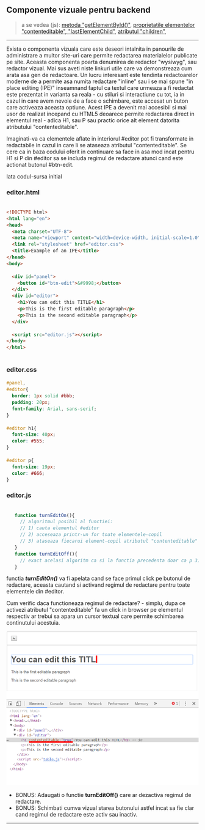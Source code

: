 ## Componente vizuale pentru backend
> a se vedea (js):
[metoda "getElementById()"](https://www.w3schools.com/jsref/met_document_getelementbyid.asp),
[proprietatile elementelor "contenteditable", "lastElementChild"](https://www.w3schools.com/tags/att_global_contenteditable.asp),
[atributul "children"](https://www.w3schools.com/jsref/prop_element_children.asp),

---


Exista o componenta vizuala care este deseori intalnita in panourile de administrare a multor site-uri care permite redactarea materialelor publicate pe site. Aceasta componenta poarta denumirea de redactor "wysiwyg", sau redactor vizual. Mai sus aveti niste linkuri utile care va demonstreaza cum arata asa gen de redactoare.
Un lucru interesant este tendinta redactoarelor moderne de a permite asa numita redactare "inline" sau i se mai spune "in place editing (IPE)" inseamnand faptul ca textul care urmeaza a fi redactat este prezentat in varianta sa reala - cu stiluri si interactiune cu tot, ia in cazul in care avem nevoie de a face o schimbare, este accesat un buton care activeaza aceasta optiune. Acest IPE a devenit mai accesibil si mai usor de realizat incepand cu HTML5 deoarece permite redactarea direct in elementul real - adica H1, sau P sau practic orice alt element datorita atributului "contenteditable".

Imaginati-va ca elementele aflate in interiorul #editor pot fi transformate in redactabile in cazul in care li se ataseaza atributul "contenteditable". Se cere ca in baza codului oferit in continuare sa face in asa mod incat pentru H1 si P din #editor sa se includa regimul de redactare atunci cand este actionat butonul #btn-edit.

Iata codul-sursa initial

### editor.html

```html

<!DOCTYPE html>
<html lang="en">
<head>
  <meta charset="UTF-8">
  <meta name="viewport" content="width=device-width, initial-scale=1.0">
  <link rel="stylesheet" href="editor.css">
  <title>Example of an IPE</title>
</head>
<body>

  <div id="panel">
    <button id="btn-edit">&#9998;</button>
  </div>
  <div id="editor">
    <h1>You can edit this TITLE</h1>
    <p>This is the first editable paragraph</p>
    <p>This is the second editable paragraph</p>
  </div>

  <script src="editor.js"></script>
</body>
</html>



```

### editor.css

```css
#panel,
#editor{
  border: 1px solid #bbb;
  padding: 20px;
  font-family: Arial, sans-serif;
}

#editor h1{
  font-size: 40px;
  color: #555;
}

#editor p{
  font-size: 19px;
  color: #666;
}


```

### editor.js

```javascript

   function turnEditOn(){
     // algoritmul posibil al functiei:
     // 1) cauta elementul #editor
     // 2) acceseaza printr-un for toate elementele-copil
     // 3) ataseaza fiecarui element-copil atributul "contenteditable" setandu-i valoarea true
   }
   function turnEditOff(){
     // exact acelasi algoritm ca si la functia precedenta doar ca p 3) - "contenteditable" setat in false
   }


```
functia ***turnEditOn()*** va fi apelata cand se face primul click pe butonul de redactare, aceasta cautand si activand regimul de redactare pentru toate elementele din #editor.

Cum verific daca functioneaza regimul de redactare? - simplu, dupa ce activezi atributul "contenteditable" fa un click in browser pe elementul respectiv
ar trebui sa apara un cursor textual care permite schimbarea continutului acestuia.

![result](editor.png)

* BONUS: Adaugati o functie **turnEditOff()** care ar dezactiva regimul de redactare.
* BONUS: Schimbati cumva vizual starea butonului astfel incat sa fie clar cand regimul de redactare este activ sau inactiv.

---
